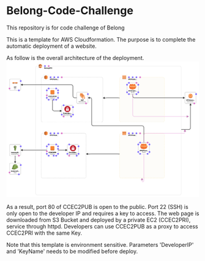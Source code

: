 # Belong-Code-Challenge
This repository is for code challenge of Belong

This is a template for AWS Cloudformation. The purpose is to complete the automatic deployment of a website.

As follow is the overall architecture of the deployment.
<img src="https://github.com/chensun01/Belong-Code-Challenge/blob/main/template1-designer.png?raw=true" width="800">

As a result, port 80 of CCEC2PUB is open to the public. Port 22 (SSH) is only open to the developer IP and requires a key to access.
The web page is downloaded from S3 Bucket and deployed by a private EC2 (CCEC2PRI), service through httpd. 
Developers can use CCEC2PUB as a proxy to access CCEC2PRI with the same Key.


Note that this template is environment sensitive.
Parameters 'DeveloperIP' and 'KeyName' needs to be modified before deploy.